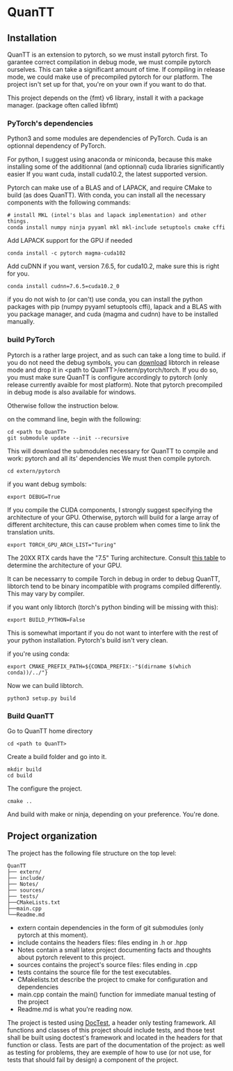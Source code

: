 # QuanTT

## Installation

QuanTT is an extension to pytorch, so we must install pytorch first.
To garantee correct compilation in debug mode, we must compile pytorch ourselves. This can take a significant amount of time.
If compiling in release mode, we could make use of precompiled pytorch for our platform. The project isn't set up for that, you're on your own if you want to do that.

This project depends on the {fmt} v6 library, install it with a package manager. (package often called libfmt)

### PyTorch's dependencies
Python3 and some modules are dependencies of PyTorch.
Cuda is an optionnal dependency of PyTorch.

For python, I suggest using anaconda or miniconda, because this make installing some of the additionnal (and optionnal) cuda libraries significantly easier
If you want cuda, install cuda10.2, the latest supported version.

Pytorch can make use of a BLAS and of LAPACK, and require CMake to build (as does QuanTT).
With conda, you can install all the necessary components with the following commands:
	
	# install MKL (intel's blas and lapack implementation) and other things.
	conda install numpy ninja pyyaml mkl mkl-include setuptools cmake cffi

Add LAPACK support for the GPU if needed

	conda install -c pytorch magma-cuda102

Add cuDNN if you want, version 7.6.5, for cuda10.2, make sure this is right for you.

	conda install cudnn=7.6.5=cuda10.2_0

if you do not wish to (or can't) use conda, you can install the python packages with pip (numpy pyyaml setuptools cffi), lapack and a BLAS with you package manager, and cuda (magma and  cudnn) have to be installed manually.

### build PyTorch
Pytorch is a rather large project, and as such can take a long time to build.
if you do not need the debug symbols, you can [download](https://pytorch.org/get-started/locally/) libtorch in release mode and drop it in \<path to QuanTT\>/extern/pytorch/torch.
If you do so, you must make sure QuanTT is configure accordingly to pytorch (only release currently avaible for most platform). 
Note that pytorch precompiled in debug mode is also available for windows.

Otherwise follow the instruction below.

on the command line, begin with the following:

	cd <path to QuanTT>
	git submodule update --init --recursive

This will download the submodules necessary for QuanTT to compile and work: pytorch and all its' dependencies
We must then compile pytorch.

	cd extern/pytorch

if you want debug symbols:

	export DEBUG=True
	
If you compile the CUDA components, I strongly suggest specifying the architecture of your GPU. 
Otherwise, pytorch will build for a large array of different architecture, this can cause problem when comes time to link the translation units.
	
	export TORCH_GPU_ARCH_LIST="Turing"

The 20XX RTX cards have the "7.5" Turing architecture. Consult [this table](https://en.wikipedia.org/wiki/CUDA#GPUs_supported) to determine the architecture of your GPU.

It can be necessarry to compile Torch in debug in order to debug QuanTT, libtorch tend to be binary incompatible with programs compiled differently.
This may vary by compiler.

if you want only libtorch (torch's python binding will be missing with this):

	export BUILD_PYTHON=False

This is somewhat important if you do not want to interfere with the rest of your python installation. Pytorch's build isn't very clean.

if you're using conda: 

	export CMAKE_PREFIX_PATH=${CONDA_PREFIX:-"$(dirname $(which conda))/../"}

Now we can build libtorch.

	python3 setup.py build 

### Build QuanTT

Go to QuanTT home directory

	cd <path to QuanTT>

Create a build folder and go into it.

	mkdir build
	cd build

The configure the project.
	
	cmake ..
	
And build with make or ninja, depending on your preference.
You're done.

## Project organization
The project has the following file structure on the top level:

	QuanTT
	├── extern/
	├── include/
	├── Notes/
	├── sources/
	├── tests/
	├──CMakeLists.txt
	├──main.cpp
	└──Readme.md

- extern contain dependencies in the form of git submodules (only pytorch at this moment).
- include contains the headers files: files ending in .h or .hpp
- Notes contain a small latex project documenting facts and thoughts about pytorch relevent to this project.
- sources contains the project's source files: files ending in .cpp
- tests contains the source file for the test executables.
- CMakelists.txt describe the project to cmake for configuration and dependencies
- main.cpp contain the main() function for immediate manual testing of the project
- Readme.md is what you're reading now.

The project is tested using [DocTest](https://github.com/onqtam/doctest), a header only testing framework.
All functions and classes of this project should include tests, and those test shall be built using doctest's framework and located in the headers for that function or class.
Tests are part of the documentation of the project: as well as testing for problems, they are exemple of how to use (or not use, for tests that should fail by design) a component of the project.

